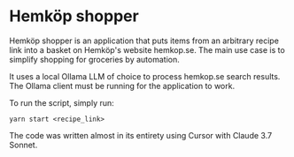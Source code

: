 # Hemköp shopper
Hemköp shopper is an application that puts items from an arbitrary recipe link into a basket on Hemköp's website hemkop.se. The main use case is to simplify shopping for groceries by automation.

It uses a local Ollama LLM of choice to process hemkop.se search results. The Ollama client must be running for the application to work.

To run the script, simply run:

```
yarn start <recipe_link>
```

The code was written almost in its entirety using Cursor with Claude 3.7 Sonnet.
